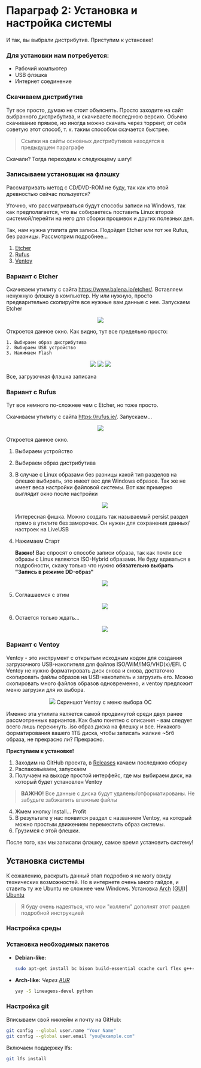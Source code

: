 # Параграф 2: Установка и настройка системы

И так, вы выбрали дистрибутив. Приступим к установке!


### Для установки нам потребуется:

- Рабочий компьютер
- USB флэшка
- Интернет соединение


### Скачиваем дистрибутив

Тут все просто, думаю не стоит объяснять. Просто заходите на сайт выбранного дистрибутива, и скачиваете последнюю версию. Обычно скачивание прямое, но иногда можно скачать через торрент, от себя советую этот способ, т. к. таким способом скачается быстрее. 

> Ссылки на сайты основных дистрибутивов находятся в предыдущем параграфе

Скачали? Тогда переходим к следующему шагу!


### Записываем установщик на флэшку

Рассматривать метод с CD/DVD-ROM не буду, так как кто этой древностью сейчас пользуется?

Уточню, что рассматриваться будут способы записи на Windows, так как предполагается, что вы собираетесь поставить Linux второй системой/перейти на него для сборки прошивок и других полезных дел.

Так, нам нужна утилита для записи. Подойдет Etcher или тот же Rufus, без разницы. Рассмотрим подробнее...

1. [Etcher](#вариант-с-etcher)
2. [Rufus](#вариант-с-rufus)
3. [Ventoy](#вариант-с-ventoy)

### Вариант с Etcher

Скачиваем утилиту с сайта https://www.balena.io/etcher/. Вставляем ненужную флэшку в компьютер. Ну или нужную, просто предварительно скопируйте все нужные вам данные с нее. Запускаем Etcher

<p align="center">
  <img src="../Chapter1/images/1.png"/>
</p>

Откроется данное окно. Как видно, тут все предельно просто:

    1. Выбираем образ дистрибутива
    2. Выбираем USB устройство
    3. Нажимаем Flash

<p align="center">
  <img src="../Chapter1/images/2.png"/>
  <img src="../Chapter1/images/3.png"/>
  <img src="../Chapter1/images/4.png"/>
</p>


Все, загрузочная флэшка записана

### Вариант с Rufus

Тут все немного по-сложнее чем с Etcher, но тоже просто.

Скачиваем утилиту с сайта https://rufus.ie/. Запускаем...

<p align="center">
  <img src="../Chapter1/images/5.png"/>
</p>

Откроется данное окно.

1. Выбираем устройство

2. Выбираем образ дистрибутива

3. В случае с Linux образами без разницы какой тип разделов на флешке выбирать, это имеет вес для Windows образов. Так же не имеет веса настройки файловой системы.
    Вот как примерно выглядит окно после настройки
    <p align="center">
      <img src="../Chapter1/images/6.png"/>
    </p>
    Интересная фишка. Можно создать так называемый persist раздел прямо в утилите без заморочек. Он нужен для сохранения данных/настроек на LiveUSB

4. Нажимаем Старт

   **Важно!** Вас спросят о способе записи образа, так как почти все образы с Linux являются ISO-Hybrid образами. Не буду вдаваться в подробности, скажу только что нужно **обязательно выбрать "Запись в режиме DD-образ"**
   <p align="center">
      <img src="../Chapter1/images/7.png"/>
   </p>
   
5. Соглашаемся с этим
   <p align="center">
      <img src="../Chapter1/images/8.png"/>
   </p>

6. Остается только ждать...
   <p align="center">
      <img src="../Chapter1/images/9.png"/>
   </p>

### Вариант с Ventoy

Ventoy - это инструмент с открытым исходным кодом для создания загрузочного USB-накопителя для файлов ISO/WIM/IMG/VHD(x)/EFI.
С Ventoy не нужно форматировать диск снова и снова, достаточно скопировать файлы образов на USB-накопитель и загрузить его. Можно скопировать много файлов образов одновременно, и ventoy предложит меню загрузки для их выбора.
<p align="center">
  <img src="../Chapter1/images/16.png"/>
  Скриншот Ventoy с меню выбора ОС
</p>

Именно эта утилита является самой продвинутой среди двух ранее рассмотренных вариантов. Как было понятно с описания - вам следует всего лишь перекинуть .iso образ диска на флешку и все. Никакого форматирования вашего 1ТБ диска, чтобы записать жалкие ~5гб образа, не прекрасно ли? Прекрасно.

**Приступаем к установке!**

1. Заходим на GitHub проекта, в [Releases](https://github.com/ventoy/Ventoy/releases/) качаем последнюю сборку
2. Распаковываем, запускаем
3. Получаем на выходе простой интерфейс, где мы выбираем диск, на который будет установлен Ventoy
> **ВАЖНО!** Все данные с диска будут удалены/отформатированы. Не забудьте забэкапить влажные файлы

4. Жмем кнопку Install... Profit
5. В результате у нас появится раздел с названием Ventoy, на который можно простым движением переместить образ системы.
6. Грузимся с этой флешки. 

После того, как мы записали флэшку, самое время установить систему!

## Установка системы

К сожалению, раскрыть данный этап подробно я не могу ввиду технических возможностей. Но в интернете очень много гайдов, и ставить ту же Ubuntu не сложнее чем Windows. Установка [Arch](https://wiki.archlinux.org/title/Installation_guide) ([GUI](https://archlinuxgui.in/tutorials.html))| [Ubuntu](https://help.ubuntu.ru/wiki/ubuntu_install)

> Я буду очень надеяться, что мои "коллеги" дополнят этот раздел подробной инструкцией

### Настройка среды

### Установка необходимых пакетов

- **Debian-like:**
	```bash
	sudo apt-get install bc bison build-essential ccache curl flex g++-multilib gcc-multilib git git-lfs gnupg gperf imagemagick lib32ncurses5-dev lib32readline-dev lib32z1-dev libelf-dev liblz4-tool libncurses5 libncurses5-dev libsdl1.2-dev libssl-dev libxml2 libxml2-utils lzop pngcrush rsync schedtool squashfs-tools xsltproc zip zlib1g-dev repo
	```
	
- **Arch-like:**
 *Через [AUR](https://github.com/Jguer/yay#installation)*

   ```bash
   yay -S lineageos-devel python
   ```

### Настройка git
Вписываем свой никнейм и почту на GitHub:

```bash
git config --global user.name "Your Name"
git config --global user.email "you@example.com"
```

Включаем поддержку lfs:

```bash
git lfs install
```

